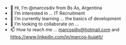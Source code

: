 - 👋 Hi, I’m @marcosdiv from Bs As, Argentina
- 👀 I’m interested in ... IT Recruitment
- 🌱 I’m currently learning ... the basics of development
- 💞️ I’m looking to collaborate on ... 
- 📫 How to reach me ... marcosdiv@hotmail.com and https://www.linkedin.com/in/marcos-buiatti/

<!---
marcosdiv/marcosdiv is a ✨ special ✨ repository because its `README.md` (this file) appears on your GitHub profile.
You can click the Preview link to take a look at your changes.
--->

